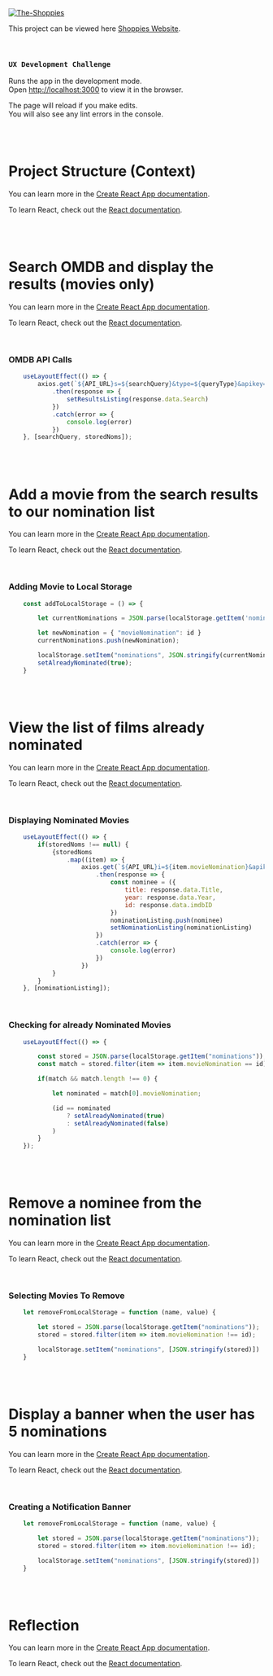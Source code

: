 
<br />
<br />

<a href="https://ibb.co/FHZ8VPs"><img src="https://i.ibb.co/vXyLYts/The-Shoppies.png" alt="The-Shoppies" border="0"></a>

This project can be viewed here [Shoppies Website](https://shoppies.netlify.app/).

<br />

### `UX Development Challenge`

Runs the app in the development mode.<br />
Open [http://localhost:3000](http://localhost:3000) to view it in the browser.

The page will reload if you make edits.<br />
You will also see any lint errors in the console.

<br />
<br />

# Project Structure (Context)

You can learn more in the [Create React App documentation](https://facebook.github.io/create-react-app/docs/getting-started).

To learn React, check out the [React documentation](https://reactjs.org/).

<br />
<br />

# Search OMDB and display the results (movies only)

You can learn more in the [Create React App documentation](https://facebook.github.io/create-react-app/docs/getting-started).

To learn React, check out the [React documentation](https://reactjs.org/).

<br />

### OMDB API Calls

```javascript
    useLayoutEffect(() => {
        axios.get(`${API_URL}s=${searchQuery}&type=${queryType}&apikey=${API_KEY}`)
            .then(response => {
                setResultsListing(response.data.Search)
            })
            .catch(error => {
                console.log(error)
            })
    }, [searchQuery, storedNoms]);
```

<br />
<br />

# Add a movie from the search results to our nomination list

You can learn more in the [Create React App documentation](https://facebook.github.io/create-react-app/docs/getting-started).

To learn React, check out the [React documentation](https://reactjs.org/).

<br />

### Adding Movie to Local Storage

```javascript
    const addToLocalStorage = () => {

        let currentNominations = JSON.parse(localStorage.getItem('nominations')) || [];

        let newNomination = { "movieNomination": id }
        currentNominations.push(newNomination);

        localStorage.setItem("nominations", JSON.stringify(currentNominations));
        setAlreadyNominated(true);
    }
```

<br />
<br />

# View the list of films already nominated

You can learn more in the [Create React App documentation](https://facebook.github.io/create-react-app/docs/getting-started).

To learn React, check out the [React documentation](https://reactjs.org/).

<br />

### Displaying Nominated Movies

```javascript
    useLayoutEffect(() => {
        if(storedNoms !== null) {
            {storedNoms
                .map((item) => {
                    axios.get(`${API_URL}i=${item.movieNomination}&apikey=${API_KEY}`)
                        .then(response => {
                            const nominee = ({
                                title: response.data.Title,
                                year: response.data.Year,
                                id: response.data.imdbID
                            })
                            nominationListing.push(nominee)
                            setNominationListing(nominationListing)
                        })
                        .catch(error => {
                            console.log(error)
                        })
                    })
            }
        }
    }, [nominationListing]);
```

<br />

### Checking for already Nominated Movies

```javascript
    useLayoutEffect(() => {

        const stored = JSON.parse(localStorage.getItem("nominations"));
        const match = stored.filter(item => item.movieNomination == id);

        if(match && match.length !== 0) {

            let nominated = match[0].movieNomination;

            (id == nominated 
                ? setAlreadyNominated(true)
                : setAlreadyNominated(false)
            )
        }
    });
```

<br />
<br />

# Remove a nominee from the nomination list

You can learn more in the [Create React App documentation](https://facebook.github.io/create-react-app/docs/getting-started).

To learn React, check out the [React documentation](https://reactjs.org/).

<br />

### Selecting Movies To Remove

```javascript
    let removeFromLocalStorage = function (name, value) {

        let stored = JSON.parse(localStorage.getItem("nominations"));
        stored = stored.filter(item => item.movieNomination !== id);

        localStorage.setItem("nominations", [JSON.stringify(stored)])
    }
```

<br />
<br />

# Display a banner when the user has 5 nominations

You can learn more in the [Create React App documentation](https://facebook.github.io/create-react-app/docs/getting-started).

To learn React, check out the [React documentation](https://reactjs.org/).

<br />

### Creating a Notification Banner

```javascript
    let removeFromLocalStorage = function (name, value) {

        let stored = JSON.parse(localStorage.getItem("nominations"));
        stored = stored.filter(item => item.movieNomination !== id);

        localStorage.setItem("nominations", [JSON.stringify(stored)])
    }
```

<br />
<br />

# Reflection

You can learn more in the [Create React App documentation](https://facebook.github.io/create-react-app/docs/getting-started).

To learn React, check out the [React documentation](https://reactjs.org/).
